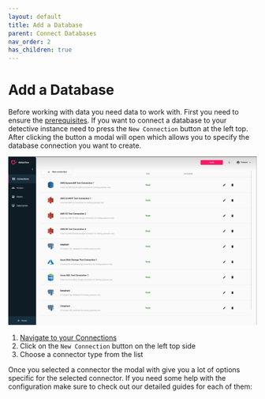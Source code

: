```yaml
---
layout: default
title: Add a Database
parent: Connect Databases
nav_order: 2
has_children: true
---
```


# Add a Database
Before working with data you need data to work with. First you need to ensure the [prerequisites](../connections.md). 
If you want to connect a database to your detective instance need to press the `New Connection` button at the left top.
After clicking the button a modal will open which allows you to specify the database connection you want to create.

![Create a new Connection](../assets/gifs/connections/add_open.gif)

1. [Navigate to your Connections](../connections.md)
2. Click on the `New Connection` button on the left top side
3. Choose a connector type from the list

Once you selected a connector the modal with give you a lot of options specific for the selected connector. If you
need some help with the configuration make sure to check out our detailed guides for each of them:

